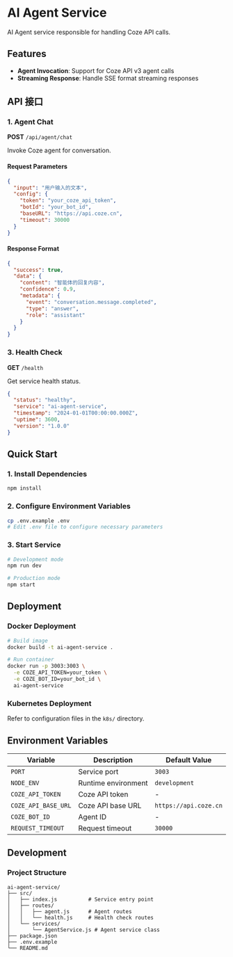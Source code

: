 # AI Agent Service

AI Agent service responsible for handling Coze API calls.

## Features

- **Agent Invocation**: Support for Coze API v3 agent calls
- **Streaming Response**: Handle SSE format streaming responses

## API 接口

### 1. Agent Chat

**POST** `/api/agent/chat`

Invoke Coze agent for conversation.

#### Request Parameters

```json
{
  "input": "用户输入的文本",
  "config": {
    "token": "your_coze_api_token",
    "botId": "your_bot_id",
    "baseURL": "https://api.coze.cn",
    "timeout": 30000
  }
}
```

#### Response Format

```json
{
  "success": true,
  "data": {
    "content": "智能体的回复内容",
    "confidence": 0.9,
    "metadata": {
      "event": "conversation.message.completed",
      "type": "answer",
      "role": "assistant"
    }
  }
}
```

### 3. Health Check

**GET** `/health`

Get service health status.

```json
{
  "status": "healthy",
  "service": "ai-agent-service",
  "timestamp": "2024-01-01T00:00:00.000Z",
  "uptime": 3600,
  "version": "1.0.0"
}
```

## Quick Start

### 1. Install Dependencies

```bash
npm install
```

### 2. Configure Environment Variables

```bash
cp .env.example .env
# Edit .env file to configure necessary parameters
```

### 3. Start Service

```bash
# Development mode
npm run dev

# Production mode
npm start
```

## Deployment

### Docker Deployment

```bash
# Build image
docker build -t ai-agent-service .

# Run container
docker run -p 3003:3003 \
  -e COZE_API_TOKEN=your_token \
  -e COZE_BOT_ID=your_bot_id \
  ai-agent-service
```

### Kubernetes Deployment

Refer to configuration files in the `k8s/` directory.

## Environment Variables

| Variable | Description | Default Value |
|----------|-------------|---------------|
| `PORT` | Service port | `3003` |
| `NODE_ENV` | Runtime environment | `development` |
| `COZE_API_TOKEN` | Coze API token | - |
| `COZE_API_BASE_URL` | Coze API base URL | `https://api.coze.cn` |
| `COZE_BOT_ID` | Agent ID | - |
| `REQUEST_TIMEOUT` | Request timeout | `30000` |

## Development

### Project Structure

```
ai-agent-service/
├── src/
│   ├── index.js          # Service entry point
│   ├── routes/
│   │   ├── agent.js      # Agent routes
│   │   └── health.js     # Health check routes
│   └── services/
│       └── AgentService.js # Agent service class
├── package.json
├── .env.example
└── README.md
```
